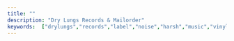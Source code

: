 ```yaml
---
title: ""
description: "Dry Lungs Records & Mailorder"
keywords:  ["drylungs","records","label","noise","harsh","music","vinyl","vienna","666"]
---
```

